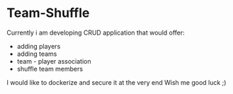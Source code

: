 # Team-Shuffle

Currently i am developing CRUD application that would offer:
- adding players
- adding teams
- team - player association
- shuffle team members

I would like to dockerize and secure it at the very end
Wish me good luck ;)
